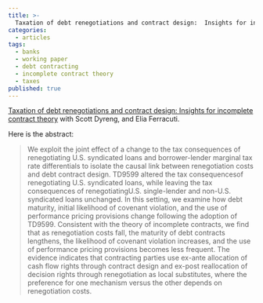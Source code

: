 ```yaml
---
title: >-
  Taxation of debt renegotiations and contract design:  Insights for incomplete contract theory
categories:
  - articles
tags:
  - banks
  - working paper
  - debt contracting
  - incomplete contract theory
  - taxes
published: true
---
```


[Taxation of debt renegotiations and contract design:  Insights for incomplete contract theory](https://papers.ssrn.com/sol3/papers.cfm?abstract_id=2981069)
with Scott Dyreng, and Elia Ferracuti.

Here is the abstract:

> We exploit the joint effect of a change to the tax consequences of renegotiating U.S. syndicated loans and borrower-lender marginal tax rate differentials to isolate the causal link between renegotiation costs and debt contract design. TD9599 altered the tax consequencesof renegotiating U.S. syndicated loans, while leaving the tax consequences of renegotiatingU.S. single-lender and non-U.S. syndicated loans unchanged. In this setting, we examine how debt maturity, initial likelihood of covenant violation, and the use of performance pricing provisions change following the adoption of TD9599.  Consistent with the theory of incomplete contracts, we find that as renegotiation costs fall, the maturity of debt contracts lengthens, the likelihood of covenant violation increases, and the use of performance pricing provisions becomes less frequent. The evidence indicates that contracting parties use ex-ante allocation of cash flow rights through contract design and ex-post reallocation of decision rights through renegotiation as local substitutes, where the preference for one mechanism versus the other depends on renegotiation costs.

